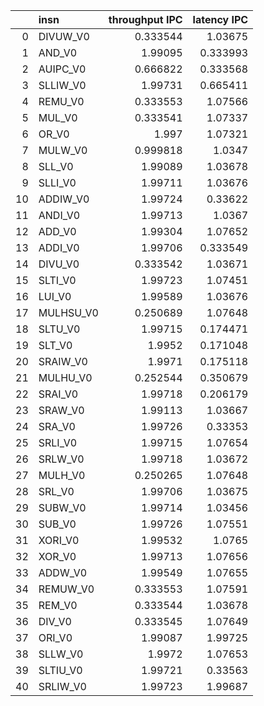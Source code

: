|    | insn      |   throughput IPC |   latency IPC |
|---:|:----------|-----------------:|--------------:|
|  0 | DIVUW_V0  |         0.333544 |      1.03675  |
|  1 | AND_V0    |         1.99095  |      0.333993 |
|  2 | AUIPC_V0  |         0.666822 |      0.333568 |
|  3 | SLLIW_V0  |         1.99731  |      0.665411 |
|  4 | REMU_V0   |         0.333553 |      1.07566  |
|  5 | MUL_V0    |         0.333541 |      1.07337  |
|  6 | OR_V0     |         1.997    |      1.07321  |
|  7 | MULW_V0   |         0.999818 |      1.0347   |
|  8 | SLL_V0    |         1.99089  |      1.03678  |
|  9 | SLLI_V0   |         1.99711  |      1.03676  |
| 10 | ADDIW_V0  |         1.99724  |      0.33622  |
| 11 | ANDI_V0   |         1.99713  |      1.0367   |
| 12 | ADD_V0    |         1.99304  |      1.07652  |
| 13 | ADDI_V0   |         1.99706  |      0.333549 |
| 14 | DIVU_V0   |         0.333542 |      1.03671  |
| 15 | SLTI_V0   |         1.99723  |      1.07451  |
| 16 | LUI_V0    |         1.99589  |      1.03676  |
| 17 | MULHSU_V0 |         0.250689 |      1.07648  |
| 18 | SLTU_V0   |         1.99715  |      0.174471 |
| 19 | SLT_V0    |         1.9952   |      0.171048 |
| 20 | SRAIW_V0  |         1.9971   |      0.175118 |
| 21 | MULHU_V0  |         0.252544 |      0.350679 |
| 22 | SRAI_V0   |         1.99718  |      0.206179 |
| 23 | SRAW_V0   |         1.99113  |      1.03667  |
| 24 | SRA_V0    |         1.99726  |      0.33353  |
| 25 | SRLI_V0   |         1.99715  |      1.07654  |
| 26 | SRLW_V0   |         1.99718  |      1.03672  |
| 27 | MULH_V0   |         0.250265 |      1.07648  |
| 28 | SRL_V0    |         1.99706  |      1.03675  |
| 29 | SUBW_V0   |         1.99714  |      1.03456  |
| 30 | SUB_V0    |         1.99726  |      1.07551  |
| 31 | XORI_V0   |         1.99532  |      1.0765   |
| 32 | XOR_V0    |         1.99713  |      1.07656  |
| 33 | ADDW_V0   |         1.99549  |      1.07655  |
| 34 | REMUW_V0  |         0.333553 |      1.07591  |
| 35 | REM_V0    |         0.333544 |      1.03678  |
| 36 | DIV_V0    |         0.333545 |      1.07649  |
| 37 | ORI_V0    |         1.99087  |      1.99725  |
| 38 | SLLW_V0   |         1.9972   |      1.07653  |
| 39 | SLTIU_V0  |         1.99721  |      0.33563  |
| 40 | SRLIW_V0  |         1.99723  |      1.99687  |
